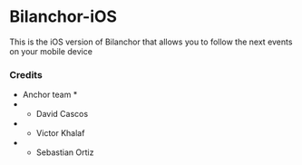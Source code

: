 # Bilanchor-iOS
This is the iOS version of Bilanchor that allows you to follow the next events on your mobile device


### Credits ###

* Anchor team *
* - David Cascos 
* - Victor Khalaf
* - Sebastian Ortiz
